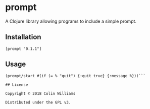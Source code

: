 # prompt

A Clojure library allowing programs to include a simple prompt.

## Installation

```[prompt "0.1.1"]```

## Usage

```(require '[prompt.core :as prompt])
(prompt/start #(if (= % "quit") {:quit true} {:message %}))```

## License

Copyright © 2018 Colin Williams

Distributed under the GPL v3.
